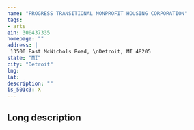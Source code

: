 ```yaml
---
name: "PROGRESS TRANSITIONAL NONPROFIT HOUSING CORPORATION"
tags:
- arts
ein: 300437335
homepage: ""
address: |
 13500 East McNichols Road, \nDetroit, MI 48205
state: "MI"
city: "Detroit"
lng: 
lat: 
description: ""
is_501c3: X
---
```


## Long description


